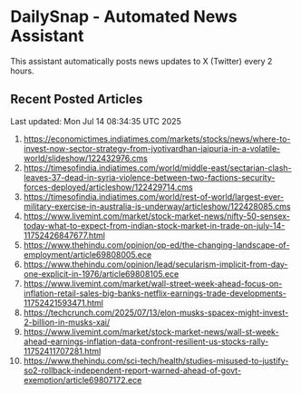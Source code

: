 # DailySnap - Automated News Assistant

This assistant automatically posts news updates to X (Twitter) every 2 hours.

## Recent Posted Articles

Last updated: Mon Jul 14 08:34:35 UTC 2025

1. https://economictimes.indiatimes.com/markets/stocks/news/where-to-invest-now-sector-strategy-from-jyotivardhan-jaipuria-in-a-volatile-world/slideshow/122432976.cms
2. https://timesofindia.indiatimes.com/world/middle-east/sectarian-clash-leaves-37-dead-in-syria-violence-between-two-factions-security-forces-deployed/articleshow/122429714.cms
3. https://timesofindia.indiatimes.com/world/rest-of-world/largest-ever-military-exercise-in-australia-is-underway/articleshow/122428085.cms
4. https://www.livemint.com/market/stock-market-news/nifty-50-sensex-today-what-to-expect-from-indian-stock-market-in-trade-on-july-14-11752426847677.html
5. https://www.thehindu.com/opinion/op-ed/the-changing-landscape-of-employment/article69808005.ece
6. https://www.thehindu.com/opinion/lead/secularism-implicit-from-day-one-explicit-in-1976/article69808105.ece
7. https://www.livemint.com/market/wall-street-week-ahead-focus-on-inflation-retail-sales-big-banks-netflix-earnings-trade-developments-11752421593471.html
8. https://techcrunch.com/2025/07/13/elon-musks-spacex-might-invest-2-billion-in-musks-xai/
9. https://www.livemint.com/market/stock-market-news/wall-st-week-ahead-earnings-inflation-data-confront-resilient-us-stocks-rally-11752411707281.html
10. https://www.thehindu.com/sci-tech/health/studies-misused-to-justify-so2-rollback-independent-report-warned-ahead-of-govt-exemption/article69807172.ece
